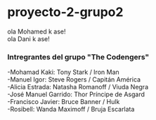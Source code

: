 # proyecto-2-grupo2

ola Mohamed k ase!<br>
ola Dani k ase!


<h3>Intregrantes del grupo "The Codengers"</h3>

-Mohamad Kaki: Tony Stark / Iron Man<br>
-Manuel Igor: Steve Rogers / Capitán América<br>
-Alicia Estrada: Natasha Romanoff / Viuda Negra<br>
-José Manuel Garrido: Thor Príncipe de Asgard<br>
-Francisco Javier: Bruce Banner / Hulk<br>
-Rosibell: Wanda Maximoff / Bruja Escarlata<br>
